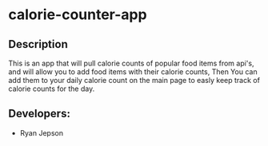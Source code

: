 # calorie-counter-app

## Description
This is an app that will pull calorie counts of popular food items from api's, and will allow you to add food items with their calorie counts, Then You can add them to your daily calorie count on the main page to easly keep track of calorie counts for the day.

## Developers:
* Ryan Jepson
